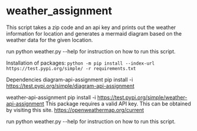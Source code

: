 # weather_assignment
This script takes a zip code and an api key and prints out the weather information for location and generates a mermaid diagram
based on the weather data for the given location.

run python weather.py --help for instruction on how to run this script.


Installation of packages:
`python -m pip install --index-url https://test.pypi.org/simple/ -r requirements.txt`

Dependencies
diagram-api-assignment 
pip install -i https://test.pypi.org/simple/diagram-api-assignment

weather-api-assignment
pip install -i https://test.pypi.org/simple/weather-api-assignment
This package requires a valid API key. This can be obtained by visiting this site. https://openweathermap.org/current

run python weather.py --help for instruction on how to run this script.
